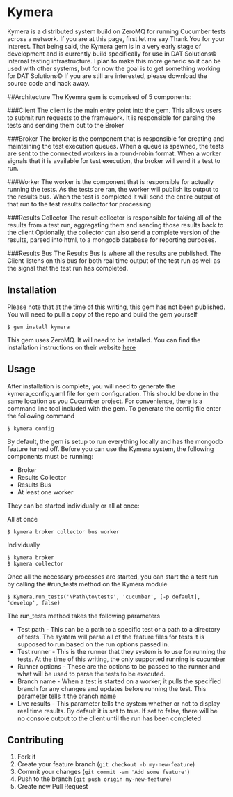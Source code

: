 # Kymera

Kymera is a distributed system build on ZeroMQ for running Cucumber tests across a network.
If you are at this page, first let me say Thank You for your interest.  That being said, the Kymera gem
is in a very early stage of development and is currently build specifically for use in DAT Solutions© internal testing infrastructure.
I plan to make this more generic so it can be used with other systems, but for now the goal is to get something working for DAT Solutions©
If you are still are interested, please download the source code and hack away.



##Architecture
The Kyemra gem is comprised of 5 components:

###Client
The client is the main entry point into the gem. This allows users to submit run requests to the framework. It is responsible for parsing the tests
and sending them out to the Broker

###Broker
The broker is the component that is responsible for creating and maintaining the test execution queues. When a queue is spawned, the tests are sent to the
 connected workers in a round-robin format. When a worker signals that it is available for test execution, the broker will send it a test to run.

###Worker
The worker is the component that is responsible for actually running the tests. As the tests are ran, the worker will publish its output to the results bus. When
the test is completed it will send the entire output of that run to the test results collector for processing

###Results Collector
The result collector is responsible for taking all of the results from a test run, aggregating them and sending those results back to the client
Optionally, the collector can also send a complete version of the results, parsed into html, to a mongodb database for reporting purposes.

###Results Bus
The Results Bus is where all the results are published. The Client listens on this bus for both real time output of the test run as well as the signal
that the test run has completed.

## Installation
Please note that at the time of this writing, this gem has not been published. You will need to pull a copy of the repo and build the gem yourself

    $ gem install kymera

This gem uses ZeroMQ. It will need to be installed. You can find the installation instructions on their website [here](http://zeromq.org/intro:get-the-software)

## Usage

After installation is complete, you will need to generate the kymera_config.yaml file for gem configuration. This should be done in the same location
as you Cucumber project. For convenience, there is a command line tool included with the gem. To generate the config file enter the following command

    $ kymera config

By default, the gem is setup to run everything locally and has the mongodb feature turned off.  Before you can use the Kymera system, the following components
must be running:
* Broker
* Results Collector
* Results Bus
* At least one worker

They can be started individually or all at once:

All at once

    $ kymera broker collector bus worker

Individually

    $ kymera broker
    $ kymera collector


Once all the necessary processes are started, you can start the a test run by calling the #run_tests method on the Kymera module

    $ Kymera.run_tests('\Path\to\tests', 'cucumber', [-p default], 'develop', false)


The run_tests method takes the following parameters
* Test path -
     This can be a path to a specific test or a path to a directory of tests. The system will parse all of the feature files for
     tests it is supposed to run based on the run options passed in.
* Test runner -
     This is the runner that they system is to use for running the tests. At the time of this writing, the only supported running is cucumber
* Runner options -
     These are the options to be passed to the runner and what will be used to parse the tests to be executed.
* Branch name -
     When a test is started on a worker, it pulls the specified branch for any changes and updates before running the test. This parameter tells it the branch
     name
* Live results - 
     This parameter tells the system whether or not to display real time results. By default it is set to true. If set to false, there will be no console output
     to the client until the run has been completed

## Contributing

1. Fork it
2. Create your feature branch (`git checkout -b my-new-feature`)
3. Commit your changes (`git commit -am 'Add some feature'`)
4. Push to the branch (`git push origin my-new-feature`)
5. Create new Pull Request
